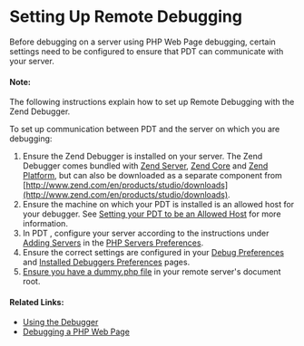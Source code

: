 # Setting Up Remote Debugging

<!--context:troubleshooting_remote_debugging--><!--context:setting_up_remote_debugging-->

Before debugging on a server using PHP Web Page debugging, certain settings need to be configured to ensure that PDT can communicate with your server.

<!--note-start-->

#### Note:

The following instructions explain how to set up Remote Debugging with the Zend Debugger.

<!--note-end-->

<!--ref-start-->

To set up communication between PDT and the server on which you are debugging:

 1. Ensure the Zend Debugger is installed on your server.  The Zend Debugger comes bundled with [Zend Server](http://www.zend.com/en/products/server), [Zend Core](http://www.zend.com/en/products/core/) and [Zend Platform](http://www.zend.com/en/products/platform/), but can also be downloaded as a separate component from [http://www.zend.com/en/products/studio/downloads](http://www.zend.com/en/products/studio/downloads).
 2. Ensure the machine on which your PDT is installed is an allowed host for your debugger.   See [Setting your PDT to be an Allowed Host](008-setting_your_zend_studio_for_eclipse_to_be_an_allowed_host.md) for more information.
 3. In PDT , configure your server according to the instructions under [Adding Servers](../../../032-reference/032-preferences/080-php_servers.md#Adding_servers) in the [PHP Servers Preferences](../../../032-reference/032-preferences/080-php_servers.md).
 4. Ensure the correct settings are configured in your [Debug Preferences](../../../032-reference/032-preferences/032-debug/000-index.md) and [Installed Debuggers Preferences](../../../032-reference/032-preferences/032-debug/008-installed_debuggers.md) pages.
 5. [Ensure you have a dummy.php file](016-ensuring_the_placement_of_dummy.php.md) in your remote server's document root.

<!--ref-end-->

<!--links-start-->

#### Related Links:

 * [Using the Debugger](../../../024-tasks/152-debugging/000-index.md)
 * [Debugging a PHP Web Page](../../../024-tasks/152-debugging/032-debugging_a_php_web_page.md)

<!--links-end-->
